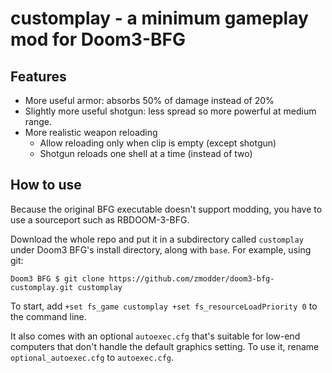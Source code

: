# customplay - a minimum gameplay mod for Doom3-BFG

## Features

- More useful armor: absorbs 50% of damage instead of 20%
- Slightly more useful shotgun: less spread so more powerful at medium
  range.
- More realistic weapon reloading
  - Allow reloading only when clip is empty (except shotgun)
  - Shotgun reloads one shell at a time (instead of two)

## How to use

Because the original BFG executable doesn't support modding, you have
to use a sourceport such as RBDOOM-3-BFG.

Download the whole repo and put it in a subdirectory called
`customplay` under Doom3 BFG's install directory, along with `base`.
For example, using git:

```
Doom3 BFG $ git clone https://github.com/zmodder/doom3-bfg-customplay.git customplay
```

To start, add `+set fs_game customplay +set fs_resourceLoadPriority 0`
to the command line.

It also comes with an optional `autoexec.cfg` that's suitable for
low-end computers that don't handle the default graphics setting. To
use it, rename `optional_autoexec.cfg` to `autoexec.cfg`.
